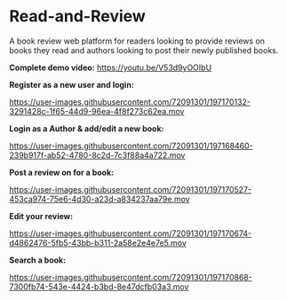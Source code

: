 # Read-and-Review
A book review web platform for readers looking to provide reviews on books they read and authors looking to post their newly published books.

**Complete demo video:** https://youtu.be/V53d9yOOIbU

**Register as a new user and login:**

https://user-images.githubusercontent.com/72091301/197170132-3291428c-1f65-44d9-96ea-4f8f273c62ea.mov

**Login as a Author & add/edit a new book:**

https://user-images.githubusercontent.com/72091301/197168460-239b917f-ab52-4780-8c2d-7c3f88a4a722.mov


**Post a review on for a book:**

https://user-images.githubusercontent.com/72091301/197170527-453ca974-75e6-4d30-a23d-a834237aa79e.mov

**Edit your review:**

https://user-images.githubusercontent.com/72091301/197170674-d4862476-5fb5-43bb-b311-2a58e2e4e7e5.mov

**Search a book:**

https://user-images.githubusercontent.com/72091301/197170868-7300fb74-543e-4424-b3bd-8e47dcfb03a3.mov

